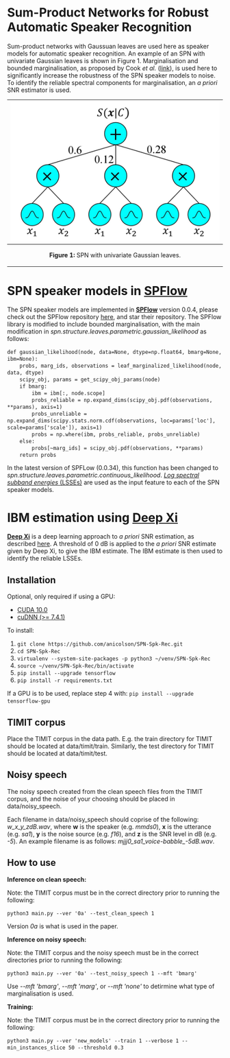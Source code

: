 <!--- 

export PATH=/usr/local/cuda-10.0/bin${PATH:+:${PATH}}
export LD_LIBRARY_PATH=/usr/local/cuda-10.0/lib64${LD_LIBRARY_PATH:+:${LD_LIBRARY_PATH}}

-->
Sum-Product Networks for Robust Automatic Speaker Recognition
====

Sum-product networks with Gaussuan leaves are used here as speaker models for automatic speaker recognition. An example of an SPN with univariate Gaussian leaves is shown in Figure 1. Marginalisation and bounded marginalisation, as proposed by Cook *et al.* ([link](https://doi.org/10.1016/S0167-6393(00)00034-0)), is used here to significantly increase the robustness of the SPN speaker models to noise. To identify the reliable spectral components for marginalisation, an *a priori* SNR estimator is used.

|![](./spk_model.jpg "SPN speaker model.")|
|----|
| <p align="center"> <b>Figure 1:</b> <a> SPN with univariate Gaussian leaves.</a> </p> |

SPN speaker models in [**SPFlow**](https://github.com/SPFlow/SPFlow)
====
The SPN speaker models are implemented in [**SPFlow**](https://github.com/SPFlow/SPFlow) version 0.0.4, please check out the SPFlow repository [here](https://github.com/SPFlow/SPFlow), and star their repository. The SPFlow library is modified to include bounded marginalisation, with the main modification in *spn.structure.leaves.parametric.gaussian_likelihood* as follows:

```
def gaussian_likelihood(node, data=None, dtype=np.float64, bmarg=None, ibm=None):
    probs, marg_ids, observations = leaf_marginalized_likelihood(node, data, dtype)
    scipy_obj, params = get_scipy_obj_params(node)
    if bmarg:
        ibm = ibm[:, node.scope]
        probs_reliable = np.expand_dims(scipy_obj.pdf(observations, **params), axis=1)
        probs_unreliable = np.expand_dims(scipy.stats.norm.cdf(observations, loc=params['loc'], scale=params['scale']), axis=1)
        probs = np.where(ibm, probs_reliable, probs_unreliable)
    else:
        probs[~marg_ids] = scipy_obj.pdf(observations, **params)
    return probs

```
In the latest version of SPFLow (0.0.34), this function has been changed to *spn.structure.leaves.parametric.continuous_likelihood*. [*Log spectral subband energies* (LSSEs)](https://maxwell.ict.griffith.edu.au/spl/publications/papers/icsps17_aaron.pdf) are used as the input feature to each of the SPN speaker models. 

IBM estimation using [**Deep Xi**](https://github.com/anicolson/DeepXi)
====
[**Deep Xi**](https://github.com/anicolson/DeepXi) is a deep learning approach to *a priori* SNR estimation, as described [here](https://doi.org/10.1016/j.specom.2019.06.002). A threshold of 0 dB is applied to the *a priori* SNR estimate given by Deep Xi, to give the IBM estimate. The IBM estimate is then used to identify the reliable LSSEs.

Installation
-----

Optional, only required if using a GPU:

* [CUDA 10.0](https://developer.nvidia.com/cuda-10.0-download-archive)
* [cuDNN (>= 7.4.1)](https://developer.nvidia.com/cudnn)

To install:

1. `git clone https://github.com/anicolson/SPN-Spk-Rec.git`
2. `cd SPN-Spk-Rec`
3. `virtualenv --system-site-packages -p python3 ~/venv/SPN-Spk-Rec`
4. `source ~/venv/SPN-Spk-Rec/bin/activate`
5. `pip install --upgrade tensorflow`
6. `pip install -r requirements.txt`

If a GPU is to be used, replace step 4 with: `pip install --upgrade tensorflow-gpu`

TIMIT corpus
-----
Place the TIMIT corpus in the data path. E.g. the train directory for TIMIT should be located at data/timit/train. Similarly, the test directory for TIMIT should be located at data/timit/test.

Noisy speech
-----
The noisy speech created from the clean speech files from the TIMIT corpus, and the noise of your choosing should be placed in data/noisy_speech. 

Each filename in data/noisy_speech should coprise of the following: *w_x_y_zdB.wav*, where **w** is the speaker (e.g. *mmds0*), **x** is the utterance (e.g. *sa1*), **y** is the noise source (e.g. *f16*), and **z** is the SNR level in dB (e.g. *-5*). An example filename is as follows: *mjjj0_sa1_voice-babble_-5dB.wav*. 

How to use
-----
**Inference on clean speech:**

Note: the TIMIT corpus must be in the correct directory prior to running the following:

```
python3 main.py --ver '0a' --test_clean_speech 1 
```
Version *0a* is what is used in the paper.

**Inference on noisy speech:**

Note: the TIMIT corpus and the noisy speech must be in the correct directories prior to running the following:

```
python3 main.py --ver '0a' --test_noisy_speech 1 --mft 'bmarg'
```
Use *--mft 'bmarg'*, *--mft 'marg'*, or *--mft 'none'* to detirmine what type of marginalisation is used.


**Training:**

Note: the TIMIT corpus must be in the correct directory prior to running the following:

```
python3 main.py --ver 'new_models' --train 1 --verbose 1 --min_instances_slice 50 --threshold 0.3
```

<!--- 


References
-----
Please cite the following when using Deep Xi:

[1] [A. Nicolson, K. K. Paliwal, Deep learning for minimum mean-square error approaches to speech enhancement, Speech Communication 111 (2019) 44 - 55, https://doi.org/10.1016/j.specom.2019.06.002.](https://maxwell.ict.griffith.edu.au/spl/publications/papers/spcom19_aaron_deep.pdf)
-->
